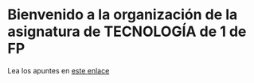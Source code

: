 # Bienvenido a la organización de la asignatura de TECNOLOGÍA de 1 de FP

Lea los apuntes en [este enlace](https://ull-mfp-aet.github.io/practicas/creando-un-perfil#crea-tu-repo-profile)
